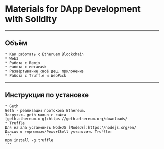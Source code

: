 # Materials for DApp Development with Solidity

<hr>

## Объём 
	* Как работать с Etheruem Blockchain
	* Web3
	* Работа с Remix
	* Работа с MetaMask
	* Развёртывание своё дец. приложение
	* Работа с Truffle и WebPack

<hr>

## Инструкция по установке
	* Geth 
	Geth - реализация протокола Ethereum. 
	Загрузить geth можно с сайта [geth.ethereum.org]:https://geth.ethereum.org/downloads/
	* Truffle
	Для начала установить NodeJS [NodeJS]:https://nodejs.org/en/	
	Дальше в терминале/PowerShell установить Truffle:
	'''
	npm install -g truffle
	'''